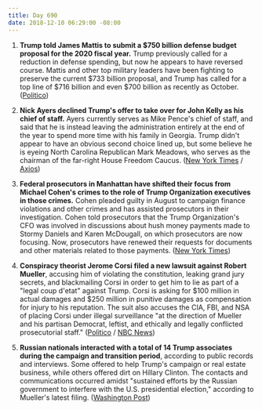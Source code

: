 ```yaml
---
title: Day 690
date: 2018-12-10 06:29:00 -08:00
---
```


1. **Trump told James Mattis to submit a $750 billion defense budget proposal for the 2020 fiscal year.** Trump previously called for a reduction in defense spending, but now he appears to have reversed course. Mattis and other top military leaders have been fighting to preserve the current $733 billion proposal, and Trump has called for a top line of $716 billion and even $700 billion as recently as October. ([Politico](https://www.politico.com/story/2018/12/09/trump-pentagon-defense-spending-budget-1054068))

2. **Nick Ayers declined Trump's offer to take over for John Kelly as his chief of staff.** Ayers currently serves as Mike Pence's chief of staff, and said that he is instead leaving the administration entirely at the end of the year to spend more time with his family in Georgia. Trump didn't appear to have an obvious second choice lined up, but some believe he is eyeing North Carolina Republican Mark Meadows, who serves as the chairman of the far-right House Freedom Caucus. ([New York Times](https://www.nytimes.com/2018/12/09/us/politics/nick-ayers-trump-chief-of-staff.html) / [Axios](https://www.axios.com/donald-trump-chief-of-staff-mark-meadows-nick-ayers-1dcbc46d-e14c-461b-b8b3-3edc8d61a8a9.html))

3. **Federal prosecutors in Manhattan have shifted their focus from Michael Cohen's crimes to the role of Trump Organization executives in those crimes.** Cohen pleaded guilty in August to campaign finance violations and other crimes and has assisted prosecutors in their investigation. Cohen told prosecutors that the Trump Organization's CFO was involved in discussions about hush money payments made to Stormy Daniels and Karen McDougall, on which prosecutors are now focusing. Now, prosecutors have renewed their requests for documents and other materials related to those payments. ([New York Times](https://www.nytimes.com/2018/12/09/us/trump-organization-federal-prosecutors.html))

4. **Conspiracy theorist Jerome Corsi filed a new lawsuit against Robert Mueller**, accusing him of violating the constitution, leaking grand jury secrets, and blackmailing Corsi in order to get him to lie as part of a "legal coup d'etat" against Trump. Corsi is asking for $100 million in actual damages and $250 million in punitive damages as compensation for injury to his reputation. The suit also accuses the CIA, FBI, and NSA of placing Corsi under illegal surveillance "at the direction of Mueller and his partisan Democrat, leftist, and ethically and legally conflicted prosecutorial staff." ([Politico](https://www.politico.com/story/2018/12/09/corsi-mueller-lawsuit-klayman-stone-wikileaks-1054204) / [NBC News](https://www.nbcnews.com/news/us-news/roger-stone-associate-jerome-corsi-sues-mueller-justice-cia-fbi-n945846))

5. **Russian nationals interacted with a total of 14 Trump associates during the campaign and transition period**, according to public records and interviews. Some offered to help Trump's campaign or real estate business, while others offered dirt on Hillary Clinton. The contacts and communications occurred amidst "sustained efforts by the Russian government to interfere with the U.S. presidential election," according to Mueller's latest filing. ([Washington Post](https://www.washingtonpost.com/politics/russians-interacted-with-at-least-14-trump-associates-during-the-campaign-and-transition/2018/12/09/71773192-fb13-11e8-8c9a-860ce2a8148f_story.html?utm_term=.57422fa4636f))